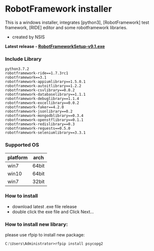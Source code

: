 # RobotFramework installer
This is a windows installer, integrates [python3], [RobotFramework] test framework, [RIDE] editor and some robotframework libraries.

- created by NSIS

**Latest release - [RobotFrameworkSetup-v9.1.exe](https://github.com/ravihuang/robotframework-installer/releases/latest)**

### Include Library
```
python3.7.2
robotframework-ride==1.7.3rc1
robotframework==3.1
robotframework-appiumlibrary==1.5.0.1
robotframework-autoitlibrary==1.2.2
robotframework-csvlibrary==0.0.2
robotframework-databaselibrary==1.1.1
robotframework-debuglibrary==1.1.4
robotframework-excellibrary==0.0.2
robotframework-faker==4.2.0
robotframework-jsonlibrary==0.2
robotframework-mongodblibrary==0.3.4
robotframework-openstflibrary==0.1.1
robotframework-redislibrary==0.3
robotframework-requests==0.5.0
robotframework-seleniumlibrary==3.3.1
```
### Supported OS
|platform|arch|
|---|-----|
|win7|64bit|
|win10|64bit|
|win7|32bit|

### How to install
- download latest .exe file release
- double click the exe file and Click Next...

### How to install new library:
please use rfpip to install new package:
```
C:\Users\Administrator>rfpip install psycopg2
```
